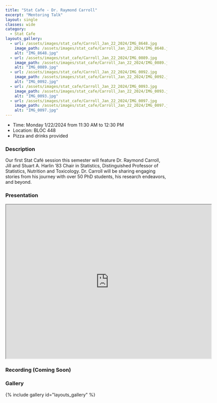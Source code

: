 ```yaml
---
title: "Stat Cafe - Dr. Raymond Carroll"
excerpt: "Mentoring Talk"
layout: single
classes: wide
category: 
  - Stat Cafe
layouts_gallery:
  - url: /assets/images/stat_cafe/Carroll_Jan_22_2024/IMG_8648.jpg
    image_path: /assets/images/stat_cafe/Carroll_Jan_22_2024/IMG_8648.jpg
    alt: "IMG_8648.jpg"
  - url: /assets/images/stat_cafe/Carroll_Jan_22_2024/IMG_0089.jpg
    image_path: /assets/images/stat_cafe/Carroll_Jan_22_2024/IMG_0089.jpg
    alt: "IMG_0089.jpg"
  - url: /assets/images/stat_cafe/Carroll_Jan_22_2024/IMG_0092.jpg
    image_path: /assets/images/stat_cafe/Carroll_Jan_22_2024/IMG_0092.jpg
    alt: "IMG_0092.jpg"
  - url: /assets/images/stat_cafe/Carroll_Jan_22_2024/IMG_0093.jpg
    image_path: /assets/images/stat_cafe/Carroll_Jan_22_2024/IMG_0093.jpg
    alt: "IMG_0093.jpg"
  - url: /assets/images/stat_cafe/Carroll_Jan_22_2024/IMG_0097.jpg
    image_path: /assets/images/stat_cafe/Carroll_Jan_22_2024/IMG_0097.jpg
    alt: "IMG_0097.jpg"
---
```


- Time: Monday 1/22/2024 from 11:30 AM to 12:30 PM
- Location: BLOC 448
- Pizza and drinks provided
<!-- - [Presentation]({{ "/assets/files/stat_cafe/Carroll_Jan_22_2024/StatCafe_Carroll_slides.pdf" | relative_url }}) -->
<!-- - [Recording]() -->

### Description
Our first Stat Café session this semester will feature Dr. Raymond Carroll, Jill and Stuart A. Harlin ’83 Chair in Statistics, Distinguished Professor of Statistics, Nutrition and Toxicology. Dr. Carroll will be sharing engaging stories from his journey with over 50 PhD students, his research endeavors, and beyond.


### Presentation
<iframe src="https://drive.google.com/file/d/1f3OnW1RweElaN-0co1GQVdoR9dJC0B4h/preview" width="640" height="480" allow="autoplay"></iframe>

### Recording (Coming Soon)


### Gallery

{% include gallery id="layouts_gallery" %}
